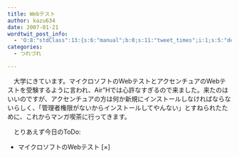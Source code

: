 ```yaml
---
title: Webテスト
author: kazu634
date: 2007-01-21
wordtwit_post_info:
  - 'O:8:"stdClass":13:{s:6:"manual";b:0;s:11:"tweet_times";i:1;s:5:"delay";i:0;s:7:"enabled";i:1;s:10:"separation";s:2:"60";s:7:"version";s:3:"3.7";s:14:"tweet_template";b:0;s:6:"status";i:2;s:6:"result";a:0:{}s:13:"tweet_counter";i:2;s:13:"tweet_log_ids";a:1:{i:0;i:2747;}s:9:"hash_tags";a:0:{}s:8:"accounts";a:1:{i:0;s:7:"kazu634";}}'
categories:
  - つれづれ

---
```

<div class="section">
<p>
    　大学にきています。マイクロソフトのWebテストとアクセンチュアのWebテストを受験するように言われ、Air&#8221;Hでは心許なすぎるので来ました。来たのはいいのですが、アクセンチュアの方は何か新規にインストールしなければならないらしく、「管理者権限がないからインストールしてやんない」とすねられたために、これからマンガ喫茶に行ってきます。
</p>
  
<p>
    　とりあえず今日のToDo:
</p>
  
<ul>
<li>
      マイクロソフトのWebテスト [×]
</li>
</ul>
</div>
